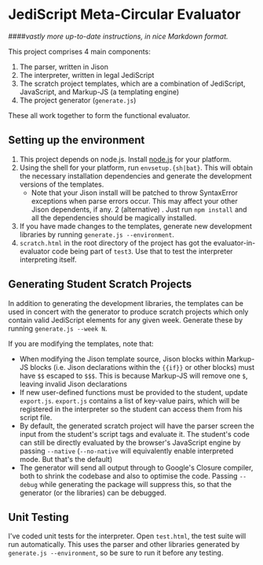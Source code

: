 # JediScript Meta-Circular Evaluator
####_vastly more up-to-date instructions, in nice Markdown format._

This project comprises 4 main components:

1. The parser, written in Jison
2. The interpreter, written in legal JediScript
3. The scratch project templates, which are a combination of JediScript, JavaScript, and Markup-JS (a templating engine)
4. The project generator (`generate.js`)

These all work together to form the functional evaluator.

## Setting up the environment
1. This project depends on node.js. Install [node.js](http://nodejs.org) for your platform.
2. Using the shell for your platform, run `envsetup.{sh|bat}`. This will obtain the necessary installation dependencies and generate the development versions of the templates.
   - Note that your Jison install will be patched to throw SyntaxError exceptions when parse errors occur. This may affect your other Jison dependents, if any.
2 (alternative) . Just run `npm install` and all the dependencies should be magically installed.  
3. If you have made changes to the templates, generate new development libraries by running `generate.js --environment`.
4. `scratch.html` in the root directory of the project has got the evaluator-in-evaluator code being part of `test3`. Use that to test the interpreter interpreting itself.

## Generating Student Scratch Projects
In addition to generating the development libraries, the templates can be used in concert with the generator to produce scratch projects which only contain valid JediScript elements for any given week. Generate these by running `generate.js --week N`.

If you are modifying the templates, note that:

- When modifying the Jison template source, Jison blocks within Markup-JS blocks (i.e. Jison declarations within the `{{if}}` or other blocks) must have `$$` escaped to `$$$`. This is because Markup-JS will remove one `$`, leaving invalid Jison declarations
- If new user-defined functions must be provided to the student, update `export.js`. `export.js` contains a list of key-value pairs, which will be registered in the interpreter so the student can access them from his script file.
- By default, the generated scratch project will have the parser screen the input from the student's script tags and evaluate it. The student's code can still be directly evaluated by the browser's JavaScript engine by passing `--native` (`--no-native` will equivalently enable interpreted mode. But that's the default)
- The generator will send all output through to Google's Closure compiler, both to shrink the codebase and also to optimise the code. Passing `--debug` while generating the package will suppress this, so that the generator (or the libraries) can be debugged.

## Unit Testing
I've coded unit tests for the interpreter. Open `test.html`, the test suite will run automatically. This uses the parser and other libraries generated by `generate.js --environment`, so  be sure to run it before any testing.
